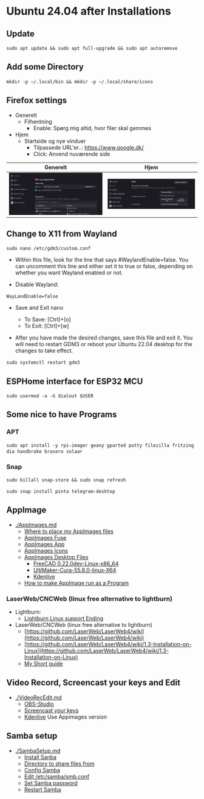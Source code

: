 # Ubuntu 24.04 after Installations

## Update

```code
sudo apt update && sudo apt full-upgrade && sudo apt autoremove
```

## Add some Directory

```code
mkdir -p ~/.local/bin && mkdir -p ~/.local/share/icons
```

## Firefox settings

* Generelt
  * Filhentning
    * Enable: Spørg mig altid, hvor filer skal gemmes
* Hjem
  * Startside og nye vinduer
    * Tilpassede URL'er..: https://www.google.dk/
    * Click: Anvend nuværende side

|Generelt|Hjem|
|:---:|:---:|
|![Generelt](./Images/Generelt-Filer_og_programmer.png)|![Hjem](./Images/Hejm-Hjem_Nye_vinduer_og_faneblade.png)|

## Change to X11 from Wayland

```code
sudo nano /etc/gdm3/custom.conf
```

* Within this file, look for the line that says #WaylandEnable=false. You can uncomment this line and either set it to true or false, depending on whether you want Wayland enabled or not.  

* Disable Wayland:

```text
WayLandEnable=false
```

* Save and Exit nano
  * To Save: [Ctrl]+[o]
  * To Exit: [Ctrl]+[w]

* After you have made the desired changes, save this file and exit it. You will need to restart GDM3 or reboot your Ubuntu 22.04 desktop for the changes to take effect.

```code
sudo systemctl restart gdm3
```

## ESPHome interface for ESP32 MCU

```code
sudo usermod -a -G dialout $USER
```

## Some nice to have Programs

### APT

```code
sudo apt install -y rpi-imager geany gparted putty filezilla fritzing dia handbrake brasero solaar 
```

### Snap

```code
sudo killall snap-store && sudo snap refresh
```

```code
sudo snap install pinta telegram-desktop
```

## AppImage

* [./AppImages.md](./AppImages.md)
  * [Where to place my AppImages files](./AppImages.md#where-to-place-my-appimages-files)
  * [AppImages Fuse](./AppImages.md#appimages-fuse)
  * [AppImages App](./AppImages.md#appimages-app)
  * [AppImages Icons](./AppImages.md#appimages-icons)
  * [AppImages Desktop Files](./AppImages.md#appimages-desktop-files)
    * [FreeCAD 0.22.0dev-Linux-x86_64](./AppImages.md#freecad-0220dev-linux-x86_64)
    * [UltiMaker-Cura-55.8.0-linux-X64](./AppImages.md#ultimaker-cura-5580-linux-x64)
    * [Kdenlive](./AppImages.md#kdenlive-ver-24080)
  * [How to make AppImage run as a Program](./AppImages.md#how-to-make-appimage-run-as-a-program)

### LaserWeb/CNCWeb (linux free alternative to lightburn)

* Lightburn:
  * [Lightburn Linux support Ending](https://forum.lightburnsoftware.com/t/linux-support-ending/144618)
* LaserWeb/CNCWeb (linux free alternative to lightburn)
  * [https://github.com/LaserWeb/LaserWeb4/wiki](https://github.com/LaserWeb/LaserWeb4/wiki)
  * [https://github.com/LaserWeb/LaserWeb4/wiki/1.3-Installation-on-Linux](https://github.com/LaserWeb/LaserWeb4/wiki/1.3-Installation-on-Linux)
  * [My Short guide](./LaserWeb-CNCWeb.md)

## Video Record, Screencast your keys and Edit

* [./VideoRecEdit.md](./VideoRecEdit.md)
  * [OBS-Studio](./VideoRecEdit.md#obs-studio)
  * [Screencast your keys](./VideoRecEdit.md#screencast-your-keys)
  * [Kdenlive](./VideoRecEdit.md#kdenlive) Use Appimages version

## Samba setup

* [./SambaSetup.md](./SambaSetup.md)
  * [Install Sanba](./SambaSetup.md#install-sanba)
  * [Directory to share files from](./SambaSetup.md#directory-to-share-files-from)
  * [Config Samba](./SambaSetup.md#config-samba)
  * [Edit /etc/samba/smb.conf](./SambaSetup.md#edit-etcsambasmbconf)
  * [Set Samba password](./SambaSetup.md#set-samba-password)
  * [Restart Samba](./SambaSetup.md#restart-samba)

